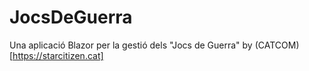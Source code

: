 # JocsDeGuerra
Una aplicació Blazor per la gestió dels "Jocs de Guerra" by (CATCOM)[https://starcitizen.cat]


